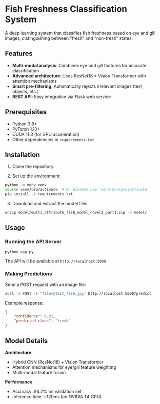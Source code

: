 # Fish Freshness Classification System

A deep learning system that classifies fish freshness based on eye and gill images, distinguishing between "fresh" and "non-fresh" states.

## Features

- **Multi-modal analysis**: Combines eye and gill features for accurate classification
- **Advanced architecture**: Uses ResNet18 + Vision Transformer with attention mechanisms
- **Smart pre-filtering**: Automatically rejects irrelevant images (text, objects, etc.)
- **REST API**: Easy integration via Flask web service

## Prerequisites

- Python 3.8+
- PyTorch 1.10+
- CUDA 11.3 (for GPU acceleration)
- Other dependencies in `requirements.txt`

## Installation

1. Clone the repository:

2. Set up the environment:
```bash
python -m venv venv
source venv/bin/activate  # On Windows use `venv\Scripts\activate`
pip install -r requirements.txt
```

3. Download and extract the model files:
```bash
unzip model/multi_attribute_fish_model_novel2_part1.zip -d model/
```

## Usage

### Running the API Server
```bash
python app.py
```

The API will be available at `http://localhost:5000`

### Making Predictions

Send a POST request with an image file:

```bash
curl -X POST -F "file=@test_fish.jpg" http://localhost:5000/predict
```

Example response:
```json
{
    "confidence": 0.92,
    "predicted_class": "fresh"
}
```


## Model Details

**Architecture**:
- Hybrid CNN (ResNet18) + Vision Transformer
- Attention mechanisms for eye/gill feature weighting
- Multi-modal feature fusion

**Performance**:
- Accuracy: 94.2% on validation set
- Inference time: ~120ms (on NVIDIA T4 GPU)

